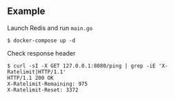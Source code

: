 ## Example

Launch Redis and run `main.go`

```shell
$ docker-compose up -d
```

Check response header

```shell
$ curl -sI -X GET 127.0.0.1:8080/ping | grep -iE 'X-Ratelimit|HTTP/1.1'
HTTP/1.1 200 OK
X-Ratelimit-Remaining: 975
X-Ratelimit-Reset: 3372
```

